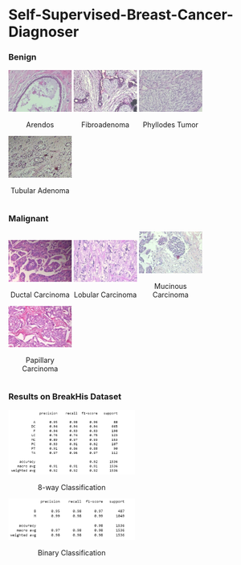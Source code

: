 # Self-Supervised-Breast-Cancer-Diagnoser

### Benign
<div>
    <div style="width:25%; display:inline-block">
        <img src="images/Arendos.png">
        <p style="text-align:center">Arendos</p>
    </div>
    <div style="width:25%; display:inline-block">
        <img src="images/fibroade.png">
        <p style="text-align:center">Fibroadenoma</p>
    </div>
    <div style="width:25%; display:inline-block">
        <img src="images/phyllode.png">
        <p style="text-align:center">Phyllodes Tumor</p>
    </div>
    <div style="width:25%; display:inline-block">
        <img src="images/tubular.png">
        <p style="text-align:center">Tubular Adenoma</p>
    </div>
</div>

### Malignant
<div>
    <div style="width:25%; display:inline-block">
        <img src="images/doctal.png">
        <p style="text-align:center">Ductal Carcinoma</p>
    </div>
    <div style="width:25%; display:inline-block">
        <img src="images/lobular.png">
        <p style="text-align:center">Lobular Carcinoma</p>
    </div>
    <div style="width:25%; display:inline-block">
        <img src="images/mucinous.png">
        <p style="text-align:center">Mucinous Carcinoma</p>
    </div>
    <div style="width:25%; display:inline-block">
        <img src="images/papillary.png">
        <p style="text-align:center">Papillary Carcinoma</p>
    </div>
</div>

### Results on BreakHis Dataset
<div>
    <div style="width:50%; display:inline-block">
        <img src="images/8-way results.png">
        <p style="text-align:center">8-way Classification</p>
    </div>
    <div style="width:50%; display:inline-block">
        <img src="images/binary results.png">
        <p style="text-align:center">Binary Classification</p>
    </div>
</div>




